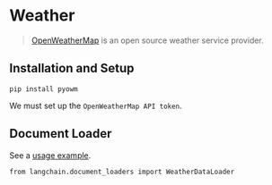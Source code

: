 Weather
=======

> [OpenWeatherMap](https://openweathermap.org/) is an open source weather service provider.

Installation and Setup[](#installation-and-setup "Direct link to Installation and Setup")
------------------------------------------------------------------------------------------

    pip install pyowm

We must set up the `OpenWeatherMap API token`.

Document Loader[](#document-loader "Direct link to Document Loader")
---------------------------------------------------------------------

See a [usage example](/docs/integrations/document_loaders/weather).

    from langchain.document_loaders import WeatherDataLoader